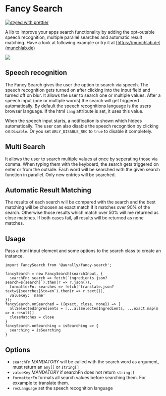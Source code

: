 # Fancy Search

[![styled with prettier](https://img.shields.io/badge/styled_with-prettier-ff69b4.svg)](https://github.com/prettier/prettier)

A lib to improve your apps search functionality by adding the opt-outable speech recognition, multiple parallel searches and automatic result matching.
Have a look at following example or try it at [https://munchlab.de](munchlab.de)

![](munchlab.gif)

## Speech recognition

The Fancy Search gives the user the option to search via speech. The speech recognition gets turned on after clicking into the input field and turned off on blur. It allows the user to search one or multiple values. After a speech input (one or multiple words) the search will get triggered automatically. By default the speech recognitions language is the users browser language. If the html `lang` attribute is set, it uses this value.

When the speech input starts, a notification is shown which hidees automatically. The user can also disable the speech recognition by clicking on `Disable`. Or you set `ARLY_DISABLE_REC` to `true` to disable it completely.

## Multi Search

It allows the user to search multiple values at once by seperating those via comma. When typing them with the keyboard, the search gets triggered on enter or from the outside. Each word will be searched with the given search function in parallel. Only new entries will be searched.

## Automatic Result Matching

The results of each search will be compared with the search and the best matching will be choosen as exact match if it matches over 90% of the search. Otherwise those results which match over 50% will me returned as close  matches. If both cases fail, all results will be returned as none matches.

## Usage

Pass a html input element and some options to the search class to create an instance. 

```
import FancySearch from '@aurally/fancy-search';

fancySearch = new FancySearch(searchInput, {
  searchFn: search => fetch(`ingredients.json?search=${search}`).then(r => r.json()),
  formatterFn: searches => fetch(`translate.json?text=${searches}&to=en`).then(r => r.text()),
  valueKey: 'name'
});
fancySearch.onSearched = ({exact, close, none}) => {
  allSelectedIngredients = [...allSelectedIngredients, ...exact.map(m => m.result)]
  closeMatches = close
}
fancySearch.onSearching = isSearching => {
  searching = isSearching
}
```

## Options

- `searchFn` *MANDATORY* will be called with the search word as argument, must return an `any[]` or `string[]`
- `valueKey` *MANDATORY* if searchFn does not return `string[]`
- `formatterFn` formats all search values before searching them. For exxample to translate them.
- `recLanguage` set the speech recognition language